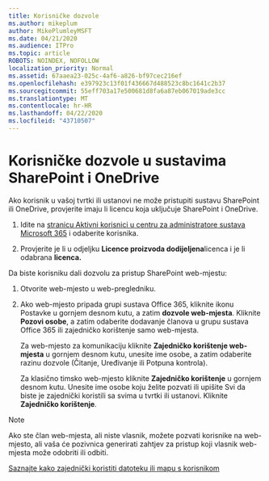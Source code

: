 ```yaml
---
title: Korisničke dozvole
ms.author: mikeplum
author: MikePlumleyMSFT
ms.date: 04/21/2020
ms.audience: ITPro
ms.topic: article
ROBOTS: NOINDEX, NOFOLLOW
localization_priority: Normal
ms.assetid: 67aaea23-025c-4af6-a826-bf97cec216ef
ms.openlocfilehash: e397923c13f01f436667d488523c8bc1641c2b37
ms.sourcegitcommit: 55eff703a17e500681d8fa6a87eb067019ade3cc
ms.translationtype: MT
ms.contentlocale: hr-HR
ms.lasthandoff: 04/22/2020
ms.locfileid: "43710507"
---
```

# <a name="user-permissions-in-sharepoint-and-onedrive"></a>Korisničke dozvole u sustavima SharePoint i OneDrive

Ako korisnik u vašoj tvrtki ili ustanovi ne može pristupiti sustavu SharePoint ili OneDrive, provjerite imaju li licencu koja uključuje SharePoint i OneDrive. 
  
1. Idite na [stranicu Aktivni korisnici u centru za administratore sustava Microsoft 365](https://portal.office.com/adminportal/home#/users) i odaberite korisnika. 
    
2. Provjerite je li u odjeljku **Licence proizvoda dodijeljena**licenca i je li odabrana **licenca.** 
    
 Da biste korisniku dali dozvolu za pristup SharePoint web-mjestu: 
  
1. Otvorite web-mjesto u web-pregledniku.
    
2. Ako web-mjesto pripada grupi sustava Office 365, kliknite ikonu Postavke u gornjem desnom kutu, a zatim **dozvole web-mjesta**. Kliknite **Pozovi osobe**, a zatim odaberite dodavanje članova u grupu sustava Office 365 ili zajedničko korištenje samo web-mjesta. 
    
    Za web-mjesto za komunikaciju kliknite **Zajedničko korištenje web-mjesta** u gornjem desnom kutu, unesite ime osobe, a zatim odaberite razinu dozvole (Čitanje, Uređivanje ili Potpuna kontrola). 
    
    Za klasično timsko web-mjesto kliknite **Zajedničko korištenje** u gornjem desnom kutu. Unesite ime osobe koju želite pozvati ili upišite Svi da biste je zajednički koristili sa svima u tvrtki ili ustanovi. Kliknite **Zajedničko korištenje**.
    
> [!NOTE]
> Ako ste član web-mjesta, ali niste vlasnik, možete pozvati korisnike na web-mjesto, ali vaša će pozivnica generirati zahtjev za pristup koji vlasnik web-mjesta može odobriti ili odbiti. 
  
[Saznajte kako zajednički koristiti datoteku ili mapu s korisnikom](https://go.microsoft.com/fwlink/?linkid=533408)
  

